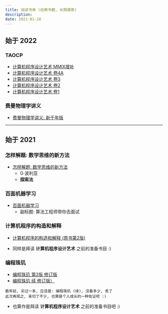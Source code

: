 ```yaml
---
title: 阅读书单 (经典书籍, 长期摸索)
description:
date: 2021-01-28
---
```


## 始于 2022

### TAOCP

* [计算机程序设计艺术 MMIX增补](https://book.douban.com/subject/35170836/)
* [计算机程序设计艺术 卷4A](https://book.douban.com/subject/34452973/)
* [计算机程序设计艺术 卷3](https://book.douban.com/subject/26953756/)
* [计算机程序设计艺术 卷2](https://book.douban.com/subject/26850558/)
* [计算机程序设计艺术 卷1](https://book.douban.com/subject/26681685/)

### 费曼物理学讲义

* [费曼物理学讲义: 新千年版](https://book.douban.com/subject/26662048/)

------------------

## 始于 2021

### 怎样解题: 数学思维的新方法

* [怎样解题: 数学思维的新方法](https://book.douban.com/subject/2124114/)
  - G·波利亚
  - **探索法**

### 百面机器学习

* [百面机器学习](https://book.douban.com/subject/30285146/)
  - 副标题: 算法工程师带你去面试

### 计算机程序的构造和解释

* [计算机程序的构造和解释 (原书第2版)](https://book.douban.com/subject/1148282/)

* 同样是拜读 **计算机程序设计艺术** 之前的准备书目 :)

### 编程珠玑

* [编程珠玑 第2版 修订版](https://book.douban.com/subject/26302533/)
* [编程珠玑 续 修订版）](https://book.douban.com/subject/26302596/)

```
数年前, 买过一本, 应该是: 编程珠玑 (续), 没看多少, 丢了
此次再观之, 亲切了不少, 也算是个人成长的一种佐证吧 :)
```

* 也算作是拜读 **计算机程序设计艺术** 之前的准备书目吧 :)

